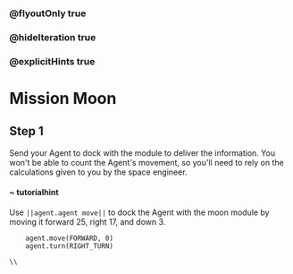 ### @flyoutOnly true
### @hideIteration true
### @explicitHints true

# Mission Moon

## Step 1
Send your Agent to dock with the module to deliver the information. You won't be able to count the Agent's movement, so you'll need to rely on the calculations given to you by the space engineer. 

#### ~ tutorialhint 
Use ``||agent.agent move||`` to dock the Agent with the moon module by moving it forward 25, right 17, and down 3.

```ghost
    agent.move(FORWARD, 0)
    agent.turn(RIGHT_TURN)
```
```template
\\
```
```package
```
